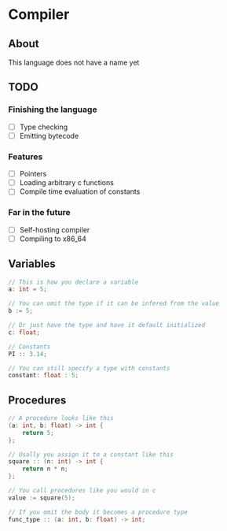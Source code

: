 # Compiler

## About

This language does not have a name yet

## TODO

### Finishing the language
- [ ] Type checking
- [ ] Emitting bytecode
### Features
- [ ] Pointers
- [ ] Loading arbitrary c functions
- [ ] Compile time evaluation of constants
### Far in the future
- [ ] Self-hosting compiler
- [ ] Compiling to x86_64

## Variables

```c
// This is how you declare a variable
a: int = 5;
```

```c
// You can omit the type if it can be infered from the value
b := 5;
```

```c
// Or just have the type and have it default initialized
c: float;
```

```c
// Constants
PI :: 3.14;
```

```c
// You can still specify a type with constants
constant: float : 5;
```

## Procedures

```c
// A procedure looks like this
(a: int, b: float) -> int {
    return 5;
};
```

```c
// Usally you assign it to a constant like this
square :: (n: int) -> int {
    return n * n;
};
```

```c
// You call procedures like you would in c
value := square(5);
```

```c
// If you omit the body it becomes a procedure type
func_type :: (a: int, b: float) -> int;
```
